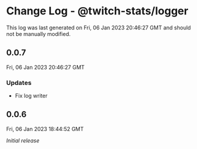 # Change Log - @twitch-stats/logger

This log was last generated on Fri, 06 Jan 2023 20:46:27 GMT and should not be manually modified.

## 0.0.7
Fri, 06 Jan 2023 20:46:27 GMT

### Updates

- Fix log writer

## 0.0.6
Fri, 06 Jan 2023 18:44:52 GMT

_Initial release_

